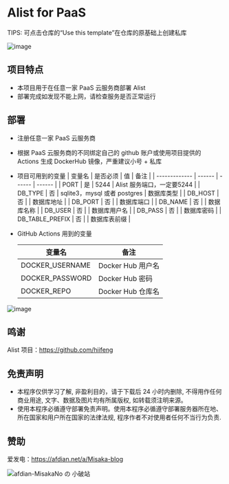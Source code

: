 #
# Alist for PaaS

TIPS: 可点击仓库的“Use this template”在仓库的原基础上创建私库

![image](https://user-images.githubusercontent.com/122191366/212063458-2def0e1a-805a-4451-ae62-324b67abee47.png)

## 项目特点

* 本项目用于在任意一家 PaaS 云服务商部署 Alist
* 部署完成如发现不能上网，请检查服务是否正常运行

## 部署

* 注册任意一家 PaaS 云服务商
* 根据 PaaS 云服务商的不同绑定自己的 github 账户或使用项目提供的 Actions 生成 DockerHub 镜像，严重建议小号 + 私库
* 项目可用到的变量
  | 变量名 | 是否必须 | 值 | 备注 |
  | ------------- | ------ | ------ | ------ |
  | PORT | 是 | 5244 | Alist 服务端口，一定要5244 |
  | DB_TYPE | 否 | sqlite3，mysql 或者 postgres | 数据库类型 |
  | DB_HOST | 否 | | 数据库地址 |
  | DB_PORT | 否 | | 数据库端口 |
  | DB_NAME | 否 | | 数据库名称 |
  | DB_USER | 否 | | 数据库用户名 |
  | DB_PASS | 否 | | 数据库密码 |
  | DB_TABLE_PREFIX | 否 | | 数据库表前缀 |

* GitHub Actions 用到的变量

  |    变量名     |       备注      |
  | ------------- | -------------- |
  |DOCKER_USERNAME|Docker Hub 用户名|
  |DOCKER_PASSWORD|Docker Hub 密码  |
  |  DOCKER_REPO  |Docker Hub 仓库名|

![image](https://user-images.githubusercontent.com/116990986/211692321-34df154a-320a-448f-9abe-2efab9c53550.png)

## 鸣谢

Alist 项目：https://github.com/hiifeng

## 免责声明

* 本程序仅供学习了解, 非盈利目的，请于下载后 24 小时内删除, 不得用作任何商业用途, 文字、数据及图片均有所属版权, 如转载须注明来源。
* 使用本程序必循遵守部署免责声明。使用本程序必循遵守部署服务器所在地、所在国家和用户所在国家的法律法规, 程序作者不对使用者任何不当行为负责.

## 赞助

爱发电：https://afdian.net/a/Misaka-blog

![afdian-MisakaNo の 小破站](https://user-images.githubusercontent.com/122191366/211533469-351009fb-9ae8-4601-992a-abbf54665b68.jpg)
